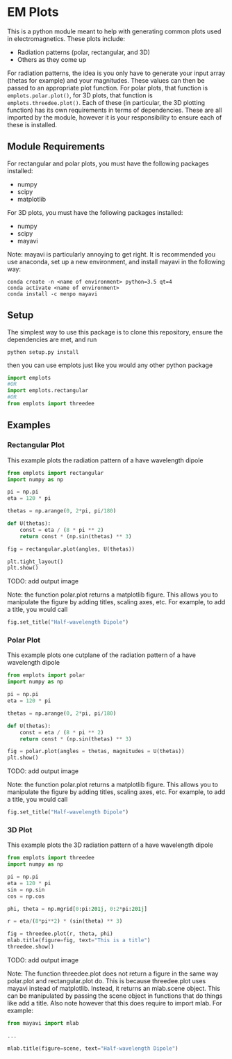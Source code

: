 EM Plots
========

This is a python module meant to help with generating common plots used
in electromagnetics. These plots include:

* Radiation patterns (polar, rectangular, and 3D)
* Others as they come up

For radiation patterns, the idea is you only have to generate your input array
(thetas for example) and your magnitudes. These values can then be passed to
an appropriate plot function. For polar plots, that function is  
`emplots.polar.plot()`, for 3D plots, that function is `emplots.threedee.plot()`.
Each of these (in particular, the 3D plotting function) has its own requirements
in terms of dependencies. These are all imported by the module, however it is
your responsibility to ensure each of these is installed.

Module Requirements
-------------------

For rectangular and polar plots, you must have the following packages installed:

* numpy
* scipy
* matplotlib

For 3D plots, you must have the following packages installed:

* numpy
* scipy
* mayavi

Note: mayavi is particularly annoying to get right. It is recommended you use
anaconda, set up a new environment, and install mayavi in the following way:

```
conda create -n <name of environment> python=3.5 qt=4
conda activate <name of environment>
conda install -c menpo mayavi
```

Setup
-----
The simplest way to use this package is to clone this repository, ensure
the dependencies are met, and run

```
python setup.py install
```

then you can use emplots just like you would any other python package

```python
import emplots
#OR
import emplots.rectangular
#OR
from emplots import threedee
```

Examples
--------

### Rectangular Plot
This example plots the radiation pattern of a have wavelength dipole

```python
from emplots import rectangular
import numpy as np

pi = np.pi
eta = 120 * pi

thetas = np.arange(0, 2*pi, pi/180)

def U(thetas):
    const = eta / (8 * pi ** 2)
    return const * (np.sin(thetas) ** 3)

fig = rectangular.plot(angles, U(thetas))

plt.tight_layout()
plt.show()
```
TODO: add output image

Note: the function polar.plot returns a matplotlib figure. This allows you to
manipulate the figure by adding titles, scaling axes, etc. For example, to
add a title, you would call

```python
fig.set_title("Half-wavelength Dipole")
```

### Polar Plot
This example plots one cutplane of the radiation pattern of a have wavelength dipole

```python
from emplots import polar
import numpy as np

pi = np.pi
eta = 120 * pi

thetas = np.arange(0, 2*pi, pi/180)

def U(thetas):
    const = eta / (8 * pi ** 2)
    return const * (np.sin(thetas) ** 3)

fig = polar.plot(angles = thetas, magnitudes = U(thetas))
plt.show()
```
TODO: add output image

Note: the function polar.plot returns a matplotlib figure. This allows you to
manipulate the figure by adding titles, scaling axes, etc. For example, to
add a title, you would call

```python
fig.set_title("Half-wavelength Dipole")
```

### 3D Plot
This example plots the 3D radiation pattern of a have wavelength dipole

```python
from emplots import threedee
import numpy as np

pi = np.pi
eta = 120 * pi
sin = np.sin
cos = np.cos

phi, theta = np.mgrid[0:pi:201j, 0:2*pi:201j]

r = eta/(8*pi**2) * (sin(theta) ** 3)

fig = threedee.plot(r, theta, phi)
mlab.title(figure=fig, text="This is a title")
threedee.show()

```
TODO: add output image

Note: The function threedee.plot does not return a figure in the same way
polar.plot and rectangular.plot do. This is because threedee.plot uses mayavi
instead of matplotlib. Instead, it returns an mlab.scene object. This can be
manipulated by passing the scene object in functions that do things like add a
title. Also note however that this does require to import mlab. For example:

```python
from mayavi import mlab

...

mlab.title(figure=scene, text="Half-wavelength Dipole")
```
